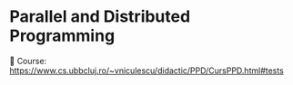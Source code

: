 # Parallel and Distributed Programming
🔖 Course: https://www.cs.ubbcluj.ro/~vniculescu/didactic/PPD/CursPPD.html#tests
